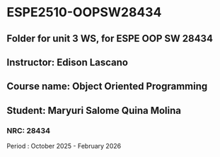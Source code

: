 # ESPE2510-OOPSW28434

## Folder for unit 3 WS, for ESPE OOP SW 28434

## Instructor: Edison Lascano

## Course name: Object Oriented Programming

## Student: Maryuri Salome Quina Molina



### NRC: 28434

Period : October 2025 - February 2026




